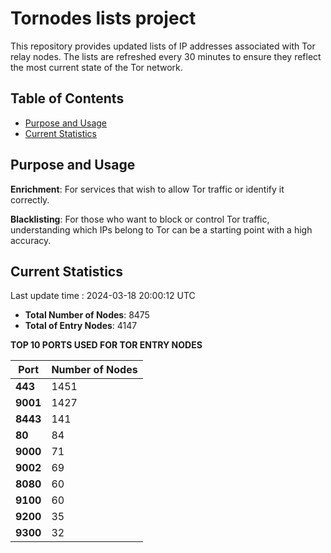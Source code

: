# Tornodes lists project

This repository provides updated lists of IP addresses associated with Tor relay nodes. The lists are refreshed every 30 minutes to ensure they reflect the most current state of the Tor network.

## Table of Contents

- [Purpose and Usage](#purpose-and-usage)
- [Current Statistics](#current-statistics)


## Purpose and Usage

**Enrichment**: For services that wish to allow Tor traffic or identify it correctly.

**Blacklisting**: For those who want to block or control Tor traffic, understanding which IPs belong to Tor can be a starting point with a high accuracy.

## Current Statistics

Last update time : 2024-03-18 20:00:12 UTC

- **Total Number of Nodes**: 8475
- **Total of Entry Nodes**: 4147

**TOP 10 PORTS USED FOR TOR ENTRY NODES**

| **Port** | **Number of Nodes** |
|------|-----------------|
| **443**   | 1451  |
| **9001**   | 1427  |
| **8443**   | 141  |
| **80**   | 84  |
| **9000**   | 71  |
| **9002**   | 69  |
| **8080**   | 60  |
| **9100**   | 60  |
| **9200**   | 35  |
| **9300**   | 32  |

